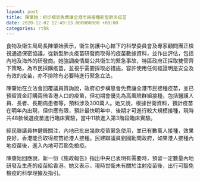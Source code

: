 ```yaml
---
layout: post
title: 陳肇始：初步構思免費讓全港市民接種新型肺炎疫苗
date: 2020-12-02 12:49:13.000000000 +08:00
categories: rthk
---
```


食物及衞生局局長陳肇始表示，衞生防護中心轄下的科學委員會及專家顧問團正檢視通過保密協議，從新型肺炎疫苗研發商取得的疫苗數據資料，並作出評估，包括內地及海外的研發商。她強調疫情屬公共衞生的緊急事故，特區政府正採取雙管齊下策略，為市民採購疫苗，並視乎需要採取必措施，容許使用任何經證明是安全及有效的疫苗，亦不排除有必要時進行緊急立法。

陳肇始在立法會回覆議員質詢說，政府初步構思會免費讓全港市民接種疫苗，並已預留資金訂購兩倍香港人口的疫苗，但初期會優先為高風險群組接種，包括醫護人員、長者、長期病患者等，預料涉及300萬人。她又說，根據世衛資料，預計疫苗在明年內出現，但供應有限，預計最快明年中、後期才可進行較大規模接種，現時共48款候選疫苗進行臨床實驗，當中11款進入第3階段臨床實驗。

經民聯議員林健鋒關注，內地已批出幾款疫苗緊急使用，並已有數萬人接種，效果良好，香港能否取得疫苗給港人接種。民建聯議員劉國勳問政府，如果港人接種內地疫苗後，進入內地可否豁免檢疫。

陳肇始回應說，新一份《施政報告》指出中央已表明有需要時，預留一定數量內地研發及生產的疫苗給香港。她又表示，現時世衛未有關於注射疫苗後，出行可豁免檢疫的科學理據及指引。
